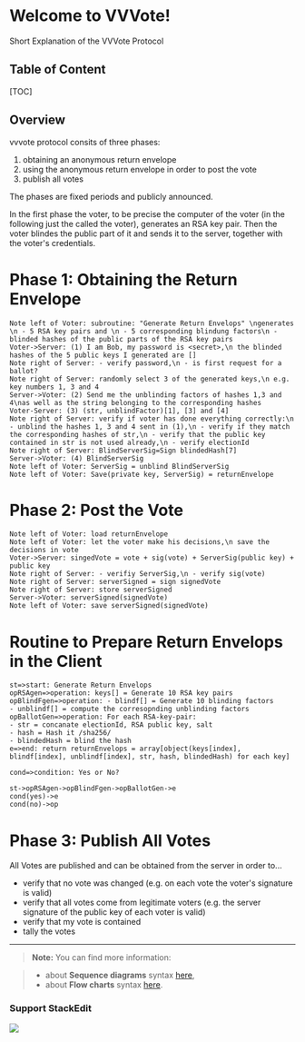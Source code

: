Welcome to VVVote!
===================

Short Explanation of the VVVote Protocol

Table of Content
-----------------------
[TOC]

Overview
-------------

vvvote protocol consits of three phases:

 1. obtaining an anonymous return envelope 
 2. using the anonymous return envelope in order to post the vote
 3. publish all votes 

The phases are fixed periods and publicly announced.

In the first phase the voter, to be precise the computer of the voter (in the following just the called the voter), generates an RSA key pair. Then the voter blindes the public part of it and sends it to the server, together with the voter's credentials. 


# Phase 1: Obtaining the Return Envelope
```sequence
Note left of Voter: subroutine: "Generate Return Envelops" \ngenerates \n - 5 RSA key pairs and \n - 5 corresponding blindung factors\n - blinded hashes of the public parts of the RSA key pairs
Voter->Server: (1) I am Bob, my password is <secret>,\n the blinded hashes of the 5 public keys I generated are []
Note right of Server: - verify password,\n - is first request for a ballot?
Note right of Server: randomly select 3 of the generated keys,\n e.g. key numbers 1, 3 and 4
Server->Voter: (2) Send me the unblinding factors of hashes 1,3 and 4\nas well as the string belonging to the corresponding hashes
Voter-Server: (3) (str, unblindFactor)[1], [3] and [4]
Note right of Server: verify if voter has done everything correctly:\n - unblind the hashes 1, 3 and 4 sent in (1),\n - verify if they match the corresponding hashes of str,\n - verify that the public key contained in str is not used already,\n - verify electionId
Note right of Server: BlindServerSig=Sign blindedHash[7]
Server->Voter: (4) BlindServerSig
Note left of Voter: ServerSig = unblind BlindServerSig
Note left of Voter: Save(private key, ServerSig) = returnEnvelope
```

# Phase 2: Post the Vote
```sequence
Note left of Voter: load returnEnvelope
Note left of Voter: let the voter make his decisions,\n save the decisions in vote
Voter->Server: singedVote = vote + sig(vote) + ServerSig(public key) + public key
Note right of Server: - verifiy ServerSig,\n - verify sig(vote)
Note right of Server: serverSigned = sign signedVote
Note right of Server: store serverSigned
Server->Voter: serverSigned(signedVote)
Note left of Voter: save serverSigned(signedVote)
```


# Routine to Prepare Return Envelops in the Client 
```flow
st=>start: Generate Return Envelops
opRSAgen=>operation: keys[] = Generate 10 RSA key pairs
opBlindFgen=>operation: - blindf[] = Generate 10 blinding factors 
- unblindf[] = compute the corresopnding unblinding factors
opBallotGen=>operation: For each RSA-key-pair:
- str = concanate electionId, RSA public key, salt
- hash = Hash it /sha256/
- blindedHash = blind the hash
e=>end: return returnEnvelops = array[object(keys[index], blindf[index], unblindf[index], str, hash, blindedHash) for each key]

cond=>condition: Yes or No?

st->opRSAgen->opBlindFgen->opBallotGen->e
cond(yes)->e
cond(no)->op
```

# Phase 3: Publish All Votes
All Votes are published and can be obtained from the server in order to...

 - verify that no vote was changed (e.g. on each vote the voter's signature is valid)
 - verify that all votes come from legitimate voters (e.g. the server signature of the public key of each voter is valid)
 - verify that my vote is contained
 - tally the votes


----------

> **Note:** You can find more information:

> - about **Sequence diagrams** syntax [here][7],
> - about **Flow charts** syntax [here][8].

### Support StackEdit

[![](https://cdn.monetizejs.com/resources/button-32.png)](https://monetizejs.com/authorize?client_id=ESTHdCYOi18iLhhO&summary=true)

  [^stackedit]: [StackEdit](https://stackedit.io/) is a full-featured, open-source Markdown editor based on PageDown, the Markdown library used by Stack Overflow and the other Stack Exchange sites.


  [1]: http://math.stackexchange.com/
  [2]: http://daringfireball.net/projects/markdown/syntax "Markdown"
  [3]: https://github.com/jmcmanus/pagedown-extra "Pagedown Extra"
  [4]: http://meta.math.stackexchange.com/questions/5020/mathjax-basic-tutorial-and-quick-reference
  [5]: https://code.google.com/p/google-code-prettify/
  [6]: http://highlightjs.org/
  [7]: http://bramp.github.io/js-sequence-diagrams/
  [8]: http://adrai.github.io/flowchart.js/
